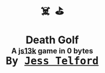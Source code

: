 <div align="center">
  <h1>
    ☠️&nbsp;&nbsp;⛳
    <br>
    <br>
    Death Golf
    <br>
    <sup><sub>A <a href="https://js13kgames.com">js13k</a> game in 0 bytes</sub></sup>
    <br>
    <kbd>By <a href="https://github.com/jesstelford">Jess Telford</a></kbd>
    <br>
    <br>
  </h1>
  <br>
</div>
